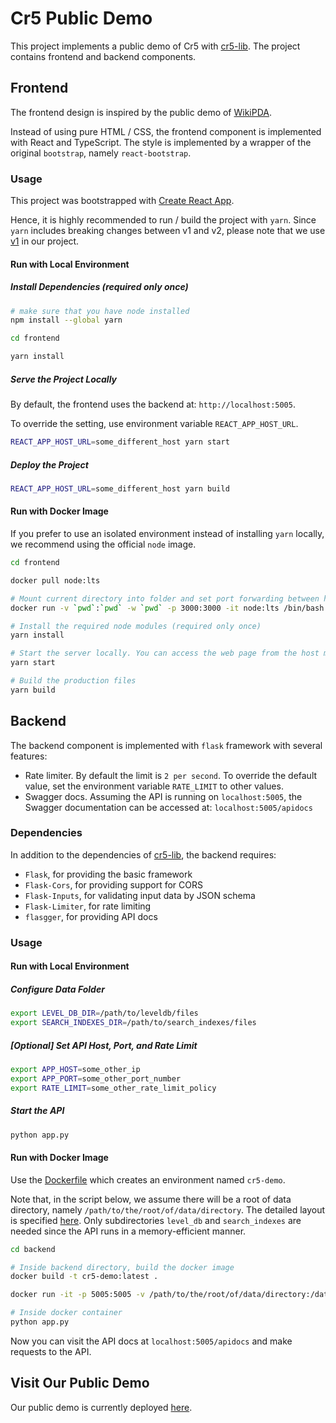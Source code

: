 # Cr5 Public Demo

This project implements a public demo of Cr5 with [cr5-lib](https://github.com/epfl-dlab/cr5-lib). The project contains frontend and backend components.

## Frontend

The frontend design is inspired by the public demo of [WikiPDA](https://github.com/epfl-dlab/WikiPDA/tree/master/WikiPDA-HTTP-API/demo_html). 

Instead of using pure HTML / CSS, the frontend component is implemented with React and TypeScript. The style is implemented by a wrapper of the original `bootstrap`, namely `react-bootstrap`.

### Usage

This project was bootstrapped with [Create React App](https://github.com/facebook/create-react-app).

Hence, it is highly recommended to run / build the project with ```yarn```. Since ```yarn``` includes breaking changes between v1 and v2, please note that we use [v1](https://classic.yarnpkg.com/lang/en/docs/install/) in our project.

#### Run with Local Environment

##### Install Dependencies (required only once)

```bash
# make sure that you have node installed
npm install --global yarn

cd frontend

yarn install
```

##### Serve the Project Locally

By default, the frontend uses the backend at: ```http://localhost:5005```.

To override the setting, use environment variable ```REACT_APP_HOST_URL```.

```bash
REACT_APP_HOST_URL=some_different_host yarn start
```

##### Deploy the Project

```bash
REACT_APP_HOST_URL=some_different_host yarn build
```

#### Run with Docker Image

If you prefer to use an isolated environment instead of installing `yarn` locally, we recommend using the official `node` image.

```bash
cd frontend

docker pull node:lts

# Mount current directory into folder and set port forwarding between host machine and container
docker run -v `pwd`:`pwd` -w `pwd` -p 3000:3000 -it node:lts /bin/bash

# Install the required node modules (required only once)
yarn install

# Start the server locally. You can access the web page from the host machine at: localhost:3000
yarn start

# Build the production files
yarn build

```

## Backend

The backend component is implemented with ```flask``` framework with several features:
- Rate limiter. By default the limit is `2 per second`. To override the default value, set the environment variable `RATE_LIMIT` to other values.
- Swagger docs. Assuming the API is running on `localhost:5005`, the Swagger documentation can be accessed at: `localhost:5005/apidocs`

### Dependencies

In addition to the dependencies of [cr5-lib](https://github.com/epfl-dlab/cr5-lib#dependencies), the backend requires:

- `Flask`, for providing the basic framework
- `Flask-Cors`, for providing support for CORS
- `Flask-Inputs`, for validating input data by JSON schema
- `Flask-Limiter`, for rate limiting
- `flasgger`, for providing API docs

### Usage

#### Run with Local Environment
##### Configure Data Folder

```bash
export LEVEL_DB_DIR=/path/to/leveldb/files
export SEARCH_INDEXES_DIR=/path/to/search_indexes/files
```

##### [Optional] Set API Host, Port, and Rate Limit

```bash
export APP_HOST=some_other_ip
export APP_PORT=some_other_port_number
export RATE_LIMIT=some_other_rate_limit_policy
```

##### Start the API

```bash
python app.py
```

#### Run with Docker Image
Use the [Dockerfile](https://github.com/epfl-dlab/cr5-demo/blob/master/backend/Dockerfile) which creates an environment named ```cr5-demo```.

Note that, in the script below, we assume there will be a root of data directory, namely ```/path/to/the/root/of/data/directory```. The detailed layout is specified [here](https://github.com/epfl-dlab/cr5-lib#data-storage). Only subdirectories ```level_db``` and ```search_indexes``` are needed since the API runs in a memory-efficient manner.

```bash
cd backend

# Inside backend directory, build the docker image
docker build -t cr5-demo:latest .

docker run -it -p 5005:5005 -v /path/to/the/root/of/data/directory:/data cr5-demo:latest

# Inside docker container
python app.py

```

Now you can visit the API docs at ```localhost:5005/apidocs``` and make requests to the API.

## Visit Our Public Demo
Our public demo is currently deployed [here](http://testing.dlab.tools/cr5/index.html).